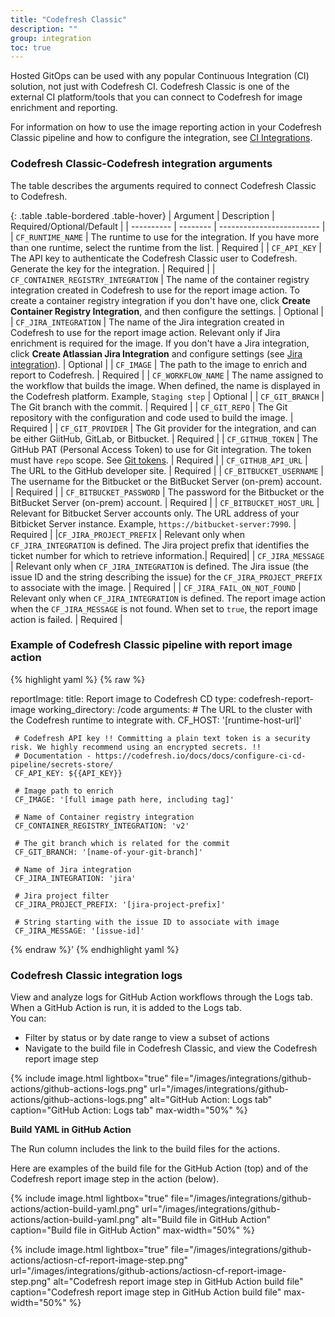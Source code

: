 ```yaml
---
title: "Codefresh Classic"
description: ""
group: integration
toc: true
---
```


 Hosted GitOps can be used with any popular Continuous Integration (CI) solution, not just with Codefresh CI. Codefresh Classic is one of the external CI platform/tools that you can connect to Codefresh for image enrichment and reporting. 

For information on how to use the image reporting action in your Codefresh Classic pipeline and how to configure the integration, see [CI Integrations]({{site.baseurl}}/docs/integrations/ci-integrations/). 


### Codefresh Classic-Codefresh integration arguments
The table describes the arguments required to connect Codefresh Classic to Codefresh.  

{: .table .table-bordered .table-hover}
| Argument    | Description     | Required/Optional/Default |
| ----------  |  -------- | ------------------------- |
| `CF_RUNTIME_NAME`       | The runtime to use for the integration. If you have more than one runtime, select the runtime from the list. | Required  |
| `CF_API_KEY`            | The API key to authenticate the Codefresh Classic user to Codefresh. Generate the key for the integration.  | Required  |
| `CF_CONTAINER_REGISTRY_INTEGRATION` | The name of the container registry integration created in Codefresh to use for the report image action.  To create a container registry integration if you don't have one, click **Create Container Registry Integration**, and then configure the settings. | Optional  |
| `CF_JIRA_INTEGRATION`               | The name of the Jira integration created in Codefresh to use for the report image action. Relevant only if Jira enrichment is required for the image. If you don't have a Jira integration, click **Create Atlassian Jira Integration** and configure settings (see [Jira integration]({{site.baseurl}}/docs/integrations/jira/)).  | Optional  |
| `CF_IMAGE`                    | The path to the image to enrich and report to Codefresh.  | Required  |
| `CF_WORKFLOW_NAME`           | The name assigned to the workflow that builds the image. When defined, the name is displayed in the Codefresh platform. Example, `Staging step` | Optional  |
| `CF_GIT_BRANCH`              | The Git branch with the commit.  | Required  |
| `CF_GIT_REPO`                | The Git repository with the configuration and code used to build the image.  | Required  |
| `CF_GIT_PROVIDER`            | The Git provider for the integration, and can be either GiitHub, GitLab, or Bitbucket.  | Required  |
| `CF_GITHUB_TOKEN`            | The GitHub PAT (Personal Access Token) to use for Git integration. The token must have `repo` scope. See [Git tokens]({{site.baseurl}}/docs/reference/git-tokens/). | Required  |
| `CF_GITHUB_API_URL`          | The URL to the GitHub developer site.  | Required  |
| `CF_BITBUCKET_USERNAME`      | The username for the Bitbucket or the BitBucket Server (on-prem) account. | Required  |
| `CF_BITBUCKET_PASSWORD`      | The password for the Bitbucket or the BitBucket Server (on-prem) account. | Required  |
| `CF_BITBUCKET_HOST_URL`      | Relevant for Bitbucket Server accounts only. The URL address of your Bitbicket Server instance. Example, `https://bitbucket-server:7990`. | Required  |
|`CF_JIRA_PROJECT_PREFIX` | Relevant only when `CF_JIRA_INTEGRATION` is defined. The Jira project prefix that identifies the ticket number for which to retrieve information.| Required|
| `CF_JIRA_MESSAGE`            | Relevant only when `CF_JIRA_INTEGRATION` is defined. The Jira issue (the issue ID and the string describing the issue) for the `CF_JIRA_PROJECT_PREFIX` to associate with the image.  | Required  |
| `CF_JIRA_FAIL_ON_NOT_FOUND`            | Relevant only when `CF_JIRA_INTEGRATION` is defined. The report image action when the `CF_JIRA_MESSAGE` is not found. When set to `true`, the report image action is failed.  | Required  |

### Example of Codefresh Classic pipeline with report image action

{% highlight yaml %}
{% raw %}

reportImage:
  title: Report image to Codefresh CD
  type: codefresh-report-image
  working_directory: /code
  arguments:
     # The URL to the cluster with the Codefresh runtime to integrate with.
     CF_HOST: '[runtime-host-url]'

     # Codefresh API key !! Committing a plain text token is a security risk. We highly recommend using an encrypted secrets. !!
     # Documentation - https://codefresh.io/docs/docs/configure-ci-cd-pipeline/secrets-store/
     CF_API_KEY: ${{API_KEY}}

     # Image path to enrich
     CF_IMAGE: '[full image path here, including tag]'

     # Name of Container registry integration
     CF_CONTAINER_REGISTRY_INTEGRATION: 'v2'

     # The git branch which is related for the commit
     CF_GIT_BRANCH: '[name-of-your-git-branch]'

     # Name of Jira integration
     CF_JIRA_INTEGRATION: 'jira'

     # Jira project filter
     CF_JIRA_PROJECT_PREFIX: '[jira-project-prefix]'

     # String starting with the issue ID to associate with image
     CF_JIRA_MESSAGE: '[issue-id]'

{% endraw %}'
{% endhighlight yaml %}

### Codefresh Classic integration logs
View and analyze logs for GitHub Action workflows through the Logs tab. When a GitHub Action is run, it is added to the Logs tab.  
You can:  
* Filter by status or by date range to view a subset of actions
* Navigate to the build file in Codefresh Classic, and view the Codefresh report image step

{% include image.html 
lightbox="true" 
file="/images/integrations/github-actions/github-actions-logs.png" 
url="/images/integrations/github-actions/github-actions-logs.png"
alt="GitHub Action: Logs tab"
caption="GitHub Action: Logs tab"
max-width="50%"
%}

**Build YAML in GitHub Action**  

The Run column includes the link to the build files for the actions.  

Here are examples of the build file for the GitHub Action (top) and of the Codefresh report image step in the action (below).

{% include image.html 
lightbox="true" 
file="/images/integrations/github-actions/action-build-yaml.png" 
url="/images/integrations/github-actions/action-build-yaml.png"
alt="Build file in GitHub Action"
caption="Build file in GitHub Action"
max-width="50%"
%}

{% include image.html 
lightbox="true" 
file="/images/integrations/github-actions/actiosn-cf-report-image-step.png" 
url="/images/integrations/github-actions/actiosn-cf-report-image-step.png"
alt="Codefresh report image step in GitHub Action build file"
caption="Codefresh report image step in GitHub Action build file"
max-width="50%"
%}